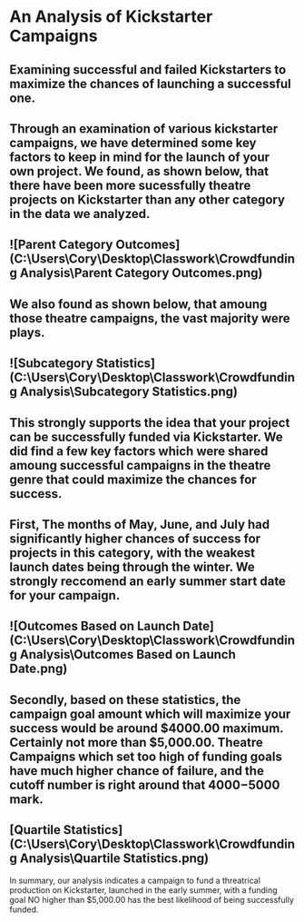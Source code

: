 # An Analysis of Kickstarter Campaigns
Examining successful and failed Kickstarters to maximize the chances of launching a successful one.
---
Through an examination of various kickstarter campaigns, we have determined some key factors to keep in mind for the launch of your own project.
We found, as shown below, that there have been more sucessfully theatre projects on Kickstarter than any other category in the data we analyzed. 
---  
![Parent Category Outcomes](C:\Users\Cory\Desktop\Classwork\Crowdfunding Analysis\Parent Category Outcomes.png)
---
We also found as shown below, that amoung those theatre campaigns, the vast majority were plays.
---
![Subcategory Statistics](C:\Users\Cory\Desktop\Classwork\Crowdfunding Analysis\Subcategory Statistics.png)
---
This strongly supports the idea that your project can be successfully funded via Kickstarter. We did find a few key factors which were shared amoung successful campaigns in the theatre genre that could maximize the chances for success.
---
First, The months of May, June, and July had significantly higher chances of success for projects in this category, with the weakest launch dates being through the winter. We strongly reccomend an early summer start date for your campaign.
---
![Outcomes Based on Launch Date](C:\Users\Cory\Desktop\Classwork\Crowdfunding Analysis\Outcomes Based on Launch Date.png)
---
Secondly, based on these statistics, the campaign goal amount which will maximize your success would be around $4000.00 maximum. Certainly not more than $5,000.00. Theatre Campaigns which set too high of funding goals have much higher chance of failure, and the cutoff number is right around that $4000-$5000 mark.
---
[Quartile Statistics](C:\Users\Cory\Desktop\Classwork\Crowdfunding Analysis\Quartile Statistics.png)
---
In summary, our analysis indicates a campaign to fund a threatrical production on Kickstarter, launched in the early summer, with a funding goal NO higher than $5,000.00 has the best likelihood of being successfully funded. 
